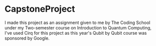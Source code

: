 # CapstoneProject
I made this project as an assignment given to me by The Coding School under my Two-semester course on Introduction to Quantum Computing, I've used Cirq for this project as this year's Qubit by Qubit course was sponsored by Google. 
